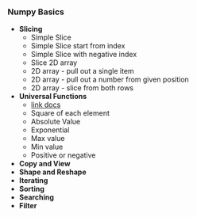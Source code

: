 ### Numpy Basics

- **Slicing**
  - Simple Slice
  - Simple Slice start from index
  - Simple Slice with negative index
  - Slice 2D array
  - 2D array - pull out a single item 
  - 2D array - pull out a number from given position
  - 2D array - slice from both rows
- **Universal Functions**
  - [link docs](https://numpy.org/doc/stable/reference/ufuncs.html)
  - Square of each element
  - Absolute Value
  - Exponential
  - Max value
  - Min value
  - Positive or negative
- **Copy and View**
- **Shape and Reshape**
- **Iterating**
- **Sorting**
- **Searching**
- **Filter**